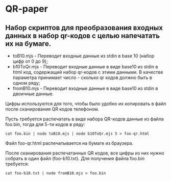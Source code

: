 # QR-paper
## Набор скриптов для преобразования входных данных в набор qr-кодов с целью напечатать их на бумаге.

* toB10.mjs - Переводит входные данные из stdin в base 10 (набор цифр от 0 до 9);
* b10ToQr.mjs - Переводит входные данные в виде base10 из stdin в html код, содержащий набор qr-кодов с этими данными.
В качестве параметра принимает число - сколько qr кодов должно быть в одном ряду;
* fromB10.mjs - Переводит входные данные в виде base10 из stdin в двоичные данные.

Цифры используются для того, чтобы было удобно их копировать в файл после сканирования QR кодов телефоном.

Пусть требуется распечатать в виде набора QR-кодов данные из файла foo.bin, тогда для 5-ти кодов в ряду:

```
cat foo.bin | node toB10.mjs | node b10ToQr.mjs 5 > foo-qr.html
```

Файл foo-qr.html распечатывается на бумаге из браузера.

После сканирования распечатанных QR кодов, все цифры из них нужно собрать в один файл (foo-b10.txt).
Для получения файла foo.bin требуется:

```
cat foo-b10.txt | node fromB10.mjs > foo.bin
```


